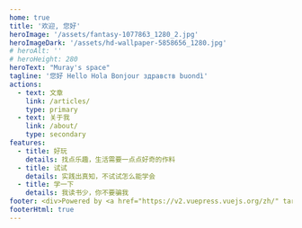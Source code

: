 ```yaml
---
home: true
title: '欢迎, 您好'
heroImage: '/assets/fantasy-1077863_1280_2.jpg'
heroImageDark: '/assets/hd-wallpaper-5858656_1280.jpg'
# heroAlt: ''
# heroHeight: 280
heroText: "Muray's space"
tagline: '您好 Hello Hola Bonjour здравств buondì'
actions:
  - text: 文章
    link: /articles/
    type: primary
  - text: 关于我
    link: /about/
    type: secondary
features:
  - title: 好玩
    details: 找点乐趣，生活需要一点点好奇的作料
  - title: 试试
    details: 实践出真知，不试试怎么能学会
  - title: 学一下
    details: 我读书少，你不要骗我
footer: <div>Powered by <a href="https://v2.vuepress.vuejs.org/zh/" target="_blank">Vuepress</a></div>
footerHtml: true
---
```


